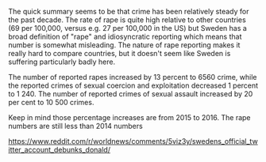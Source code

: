 The quick summary seems to be that crime has been relatively steady for the past decade. The rate of rape is quite high relative to other countries (69 per 100,000, versus e.g. 27 per 100,000 in the US) but Sweden has a broad definition of "rape" and idiosyncratic reporting which means that number is somewhat misleading. The nature of rape reporting makes it really hard to compare countries, but it doesn't seem like Sweden is suffering particularly badly here.

The number of reported rapes increased by 13 percent to 6560 crime, while the reported crimes of sexual coercion and exploitation decreased 1 percent to 1 240. The number of reported crimes of sexual assault increased by 20 per cent to 10 500 crimes.

Keep in mind those percentage increases are from 2015 to 2016. The rape numbers are still less than 2014 numbers

https://www.reddit.com/r/worldnews/comments/5viz3y/swedens_official_twitter_account_debunks_donald/
